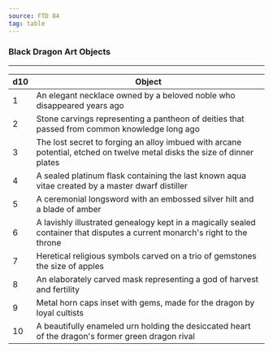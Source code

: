 ```yaml
---
source: FTD 84
tag: table
---
```


### Black Dragon Art Objects
---
|d10|Object|
|----|------------|
|1|An elegant necklace owned by a beloved noble who disappeared years ago|
|2|Stone carvings representing a pantheon of deities that passed from common knowledge long ago|
|3|The lost secret to forging an alloy imbued with arcane potential, etched on twelve metal disks the size of dinner plates|
|4|A sealed platinum flask containing the last known aqua vitae created by a master dwarf distiller|
|5|A ceremonial longsword with an embossed silver hilt and a blade of amber|
|6|A lavishly illustrated genealogy kept in a magically sealed container that disputes a current monarch's right to the throne|
|7|Heretical religious symbols carved on a trio of gemstones the size of apples|
|8|An elaborately carved mask representing a god of harvest and fertility|
|9|Metal horn caps inset with gems, made for the dragon by loyal cultists|
|10|A beautifully enameled urn holding the desiccated heart of the dragon's former green dragon rival|
